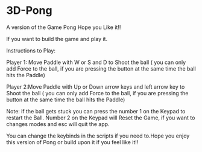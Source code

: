 # 3D-Pong
A version of the Game Pong Hope you Like it!!

If you want to build the game and play it.

Instructions to Play:

Player 1: Move Paddle with W or S and D to Shoot the ball ( you can only add Force to the ball, if you are pressing the button at the same time the ball hits the Paddle)

Player 2:Move Paddle with Up or Down arrow keys and left arrow key  to Shoot the ball ( you can only add Force to the ball, if you are pressing the button at the same time the ball hits the Paddle)

Note: if the ball gets stuck you can press the number 1 on the Keypad to restart the Ball. Number 2 on the Keypad will Reset the Game, if you want to changes modes and esc will quit the app.

You can change the keybinds in the scripts if you need to.Hope you enjoy this version of Pong or build upon it if you feel like it!!
